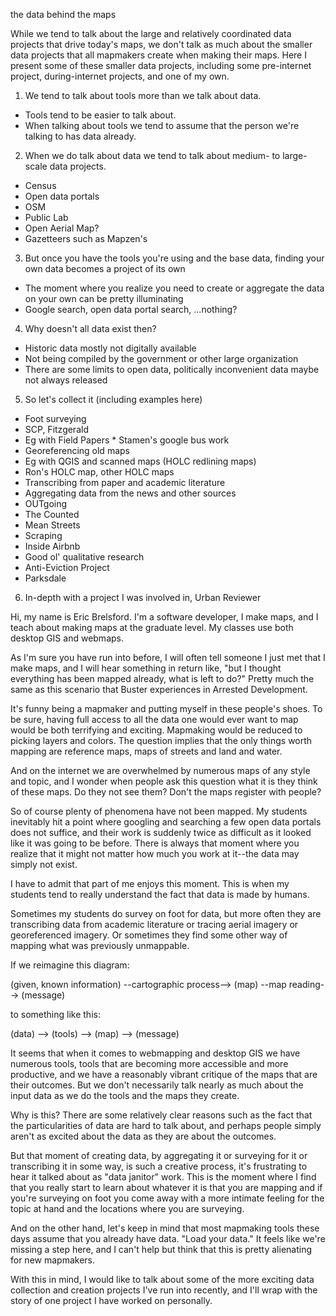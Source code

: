 the data behind the maps

While we tend to talk about the large and relatively coordinated data projects that drive today's maps, we don't talk as much about the smaller data projects that all mapmakers create when making their maps. Here I present some of these smaller data projects, including some pre-internet project, during-internet projects, and one of my own.

 1. We tend to talk about tools more than we talk about data.
  * Tools tend to be easier to talk about.
  * When talking about tools we tend to assume that the person we're talking to has data already.
 2. When we do talk about data we tend to talk about medium- to large-scale data projects.
  * Census
  * Open data portals
  * OSM
  * Public Lab
  * Open Aerial Map?
  * Gazetteers such as Mapzen's
 3. But once you have the tools you're using and the base data, finding your own data becomes a project of its own
  * The moment where you realize you need to create or aggregate the data on your own can be pretty illuminating
  * Google search, open data portal search, ...nothing?
 4. Why doesn't all data exist then?
  * Historic data mostly not digitally available
  * Not being compiled by the government or other large organization
  * There are some limits to open data, politically inconvenient data maybe not always released
 5. So let's collect it (including examples here)
  * Foot surveying
   * SCP, Fitzgerald
   * Eg with Field Papers
    * Stamen's google bus work
  * Georeferencing old maps
   * Eg with QGIS and scanned maps (HOLC redlining maps)
   * Ron's HOLC map, other HOLC maps
  * Transcribing from paper and academic literature
   * Aggregating data from the news and other sources
   * OUTgoing
   * The Counted
   * Mean Streets
  * Scraping
   * Inside Airbnb
  * Good ol' qualitative research
   * Anti-Eviction Project
   * Parksdale
 6. In-depth with a project I was involved in, Urban Reviewer




Hi, my name is Eric Brelsford. I'm a software developer, I make maps, and I teach about making maps at the graduate level. My classes use both desktop GIS and webmaps.

As I'm sure you have run into before, I will often tell someone I just met that I make maps, and I will hear something in return like, "but I thought everything has been mapped already, what is left to do?" Pretty much the same as this scenario that Buster experiences in Arrested Development.

It's funny being a mapmaker and putting myself in these people's shoes. To be sure, having full access to all the data one would ever want to map would be both terrifying and exciting. Mapmaking would be reduced to picking layers and colors. The question implies that the only things worth mapping are reference maps, maps of streets and land and water.

And on the internet we are overwhelmed by numerous maps of any style and topic, and I wonder when people ask this question what it is they think of these maps. Do they not see them? Don't the maps register with people?

So of course plenty of phenomena have not been mapped. My students inevitably hit a point where googling and searching a few open data portals does not suffice, and their work is suddenly twice as difficult as it looked like it was going to be before. There is always that moment where you realize that it might not matter how much you work at it--the data may simply not exist.

I have to admit that part of me enjoys this moment. This is when my students tend to really understand the fact that data is made by humans.

Sometimes my students do survey on foot for data, but more often they are transcribing data from academic literature or tracing aerial imagery or georeferenced imagery. Or sometimes they find some other way of mapping what was previously unmappable.


If we reimagine this diagram:

(given, known information) --cartographic process--> (map) --map reading--> (message)

to something like this:

(data) --> (tools) --> (map) --> (message)

It seems that when it comes to webmapping and desktop GIS we have numerous tools, tools that are becoming more accessible and more productive, and we have a reasonably vibrant critique of the maps that are their outcomes. But we don't necessarily talk nearly as much about the input data as we do the tools and the maps they create.

Why is this? There are some relatively clear reasons such as the fact that the particularities of data are hard to talk about, and perhaps people simply aren't as excited about the data as they are about the outcomes.


But that moment of creating data, by aggregating it or surveying for it or transcribing it in some way, is such a creative process, it's frustrating to hear it talked about as "data janitor" work. This is the moment where I find that you really start to learn about whatever it is that you are mapping and if you're surveying on foot you come away with a more intimate feeling for the topic at hand and the locations where you are surveying.

And on the other hand, let's keep in mind that most mapmaking tools these days assume that you already have data. "Load your data." It feels like we're missing a step here, and I can't help but think that this is pretty alienating for new mapmakers.

With this in mind, I would like to talk about some of the more exciting data collection and creation projects I've run into recently, and I'll wrap with the story of one project I have worked on personally.
